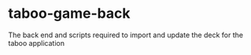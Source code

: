 # taboo-game-back
The back end and scripts required to import and update the deck for the taboo application

